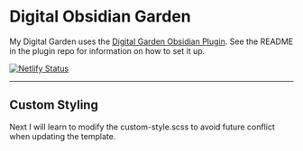 # Digital Obsidian Garden
My Digital Garden uses the [Digital Garden Obsidian Plugin](https://github.com/oleeskild/Obsidian-Digital-Garden). 
See the README in the plugin repo for information on how to set it up.

[![Netlify Status](https://api.netlify.com/api/v1/badges/0a4ecb14-2db1-4ff8-9cb8-586fbc56b88d/deploy-status)](https://app.netlify.com/sites/illustrious-vacherin-5cb7d8/deploys)

---
## Custom Styling
Next I will learn to modify the custom-style.scss to avoid future conflict when updating the template.
